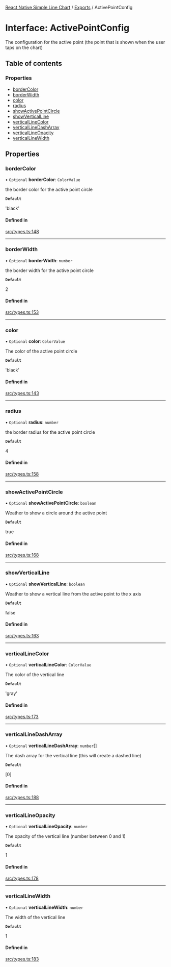 [React Native Simple Line Chart](../README.md) / [Exports](../modules.md) / ActivePointConfig

# Interface: ActivePointConfig

The configuration for the active point (the point that is shown when the user taps on the chart)

## Table of contents

### Properties

- [borderColor](ActivePointConfig.md#bordercolor)
- [borderWidth](ActivePointConfig.md#borderwidth)
- [color](ActivePointConfig.md#color)
- [radius](ActivePointConfig.md#radius)
- [showActivePointCircle](ActivePointConfig.md#showactivepointcircle)
- [showVerticalLine](ActivePointConfig.md#showverticalline)
- [verticalLineColor](ActivePointConfig.md#verticallinecolor)
- [verticalLineDashArray](ActivePointConfig.md#verticallinedasharray)
- [verticalLineOpacity](ActivePointConfig.md#verticallineopacity)
- [verticalLineWidth](ActivePointConfig.md#verticallinewidth)

## Properties

### borderColor

• `Optional` **borderColor**: `ColorValue`

the border color for the active point circle

**`Default`**

'black'

#### Defined in

[src/types.ts:148](https://github.com/Malaa-tech/react-native-simple-line-chart/blob/d8bd645/src/types.ts#L148)

___

### borderWidth

• `Optional` **borderWidth**: `number`

the border width for the active point circle

**`Default`**

2

#### Defined in

[src/types.ts:153](https://github.com/Malaa-tech/react-native-simple-line-chart/blob/d8bd645/src/types.ts#L153)

___

### color

• `Optional` **color**: `ColorValue`

The color of the active point circle

**`Default`**

'black'

#### Defined in

[src/types.ts:143](https://github.com/Malaa-tech/react-native-simple-line-chart/blob/d8bd645/src/types.ts#L143)

___

### radius

• `Optional` **radius**: `number`

the border radius for the active point circle

**`Default`**

4

#### Defined in

[src/types.ts:158](https://github.com/Malaa-tech/react-native-simple-line-chart/blob/d8bd645/src/types.ts#L158)

___

### showActivePointCircle

• `Optional` **showActivePointCircle**: `boolean`

Weather to show a circle around the active point

**`Default`**

true

#### Defined in

[src/types.ts:168](https://github.com/Malaa-tech/react-native-simple-line-chart/blob/d8bd645/src/types.ts#L168)

___

### showVerticalLine

• `Optional` **showVerticalLine**: `boolean`

Weather to show a vertical line from the active point to the x axis

**`Default`**

false

#### Defined in

[src/types.ts:163](https://github.com/Malaa-tech/react-native-simple-line-chart/blob/d8bd645/src/types.ts#L163)

___

### verticalLineColor

• `Optional` **verticalLineColor**: `ColorValue`

The color of the vertical line

**`Default`**

'gray'

#### Defined in

[src/types.ts:173](https://github.com/Malaa-tech/react-native-simple-line-chart/blob/d8bd645/src/types.ts#L173)

___

### verticalLineDashArray

• `Optional` **verticalLineDashArray**: `number`[]

The dash array for the vertical line (this will create a dashed line)

**`Default`**

[0]

#### Defined in

[src/types.ts:188](https://github.com/Malaa-tech/react-native-simple-line-chart/blob/d8bd645/src/types.ts#L188)

___

### verticalLineOpacity

• `Optional` **verticalLineOpacity**: `number`

The opacity of the vertical line (number between 0 and 1)

**`Default`**

1

#### Defined in

[src/types.ts:178](https://github.com/Malaa-tech/react-native-simple-line-chart/blob/d8bd645/src/types.ts#L178)

___

### verticalLineWidth

• `Optional` **verticalLineWidth**: `number`

The width of the vertical line

**`Default`**

1

#### Defined in

[src/types.ts:183](https://github.com/Malaa-tech/react-native-simple-line-chart/blob/d8bd645/src/types.ts#L183)
